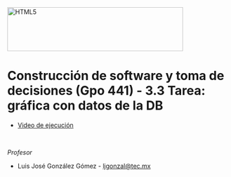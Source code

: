 <img src="https://javier.rodriguez.org.mx/itesm/2014/tecnologico-de-monterrey-blue.png" alt="HTML5" style="width:400px;height:100px">

# Construcción de software y toma de decisiones (Gpo 441) - 3.3 Tarea: gráfica con datos de la DB

<ul>
  <li><a href="https://youtu.be/Wwr7OQwQxnk" target="_blank">Video de ejecución</a></li>
</ul> <br>


*Profesor*
<ul>
  <li>Luis José González Gómez - <a href="mailto:ljgonzal@tec.mx">ljgonzal@tec.mx</a></li>
</ul>
